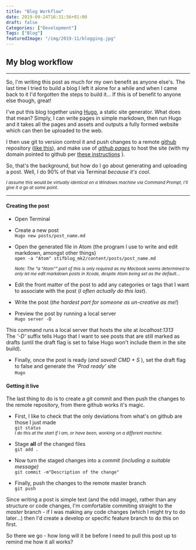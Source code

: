 ```yaml
---
title: "Blog Workflow"
date: 2019-09-24T16:31:56+01:00
draft: false
Categories: ["Development"]
Tags: ["Blog"]
featuredImage: "/img/2019-11/blogging.jpg"
---
```


## My blog workflow
---
So, I'm writing this post as much for my own benefit as anyone else's. The last time I tried to build a blog I left it alone for a while and when I came back to it I'd forgotten the steps to build it... If this is of benefit to anyone else though, great!


I've put this blog together using [Hugo](https://gohugo.io "gohugo.io"), a static site generator. What does that mean? Simply, I can write pages in simple markdown, then run Hugo and it takes all the pages and assets and outputs a fully formed website which can then be uploaded to the web.

I then use git to version control it and push changes to a remote [github](https://github.com "github.com") repository ([like this](https://help.github.com/en/articles/adding-an-existing-project-to-github-using-the-command-line)), and make use of [_github pages_](https://pages.github.com/ "github pages") to host the site (with my domain pointed to github per [these instructions](https://help.github.com/en/articles/using-a-custom-domain-with-github-pages "Using a custom domain with github pages") ).


So, that's the background, but how do I go about generating and uploading a post.
Well, I do 90% of that via Terminal _because it's cool_.

<sub>_I assume this would be virtually identical on a Windows machine via Command Prompt, I'll give it a go at some point._ </sub>

___

#### Creating the post

* Open Terminal

* Create a new post  
`Hugo new posts/post_name.md`

* Open the generated file in Atom (the program I use to write and edit markdown, amongst other things)  
`open -a "Atom" stifblog_mk2/content/posts/post_name.md`  

  <sub> _Note: The "a "Atom"" part of this is only required as my Macbook seems determined to only let me edit markdown posts in Xcode, despite Atom being set as the default..._ </sub>

* Edit the front matter of the post to add any categories or tags that I want to associate with the post (_I often actually do this last_).

* Write the post (_the hardest part for someone as un-creative as me!_)

* Preview the post by running a local server  
`Hugo server -D`

This command runs a local server that hosts the site at _localhost:1313_  
The _'-D'_ suffix tells Hugo that I want to see posts that are still marked as drafts (until the draft flag is set to false Hugo won't include them in the site build).

* Finally, once the post is ready (_and saved! CMD + S_ ), set the draft flag to false and generate the _'Prod ready'_ site  
`Hugo`

#### Getting it live

The last thing to do is to create a git commit and then push the changes to the remote repository, from there github works it's magic.

* First, I like to check that the only deviations from what's on github are those I just made  
`git status`  
<sub>_I do this at the start if I am, or have been,  working on a different machine._ </sub>

* Stage **all** of the changed files  
`git add .`  

* Now turn the staged changes into a _commit (including a suitable message)_  
`git commit -m"Description of the change"`

* Finally, push the changes to the remote master branch  
`git push`

Since writing a post is simple text (and the odd image), rather than any structure or code changes, I'm comfortable commiting straight to the _master_ branch - if I was making any code changes (which I might try to do later...) then I'd create a develop or specific feature branch to do this on first.

So there we go - how long will it be before I need to pull this post up to remind me how it all works?
